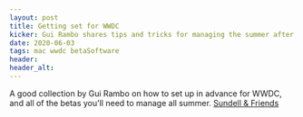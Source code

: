 ```yaml
---
layout: post
title: Getting set for WWDC
kicker: Gui Rambo shares tips and tricks for managing the summer after a WWDC
date: 2020-06-03
tags: mac wwdc betaSoftware
header:
header_alt:
---
```


A good collection by Gui Rambo on how to set up in advance for WWDC, and all of the betas you'll need to manage all summer. [Sundell & Friends](https://wwdcbysundell.com/2020/setting-up-your-environment-for-apples-betas)

